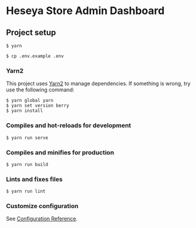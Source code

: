 # Heseya Store Admin Dashboard

## Project setup

```
$ yarn

$ cp .env.example .env
```

### Yarn2

This project uses [Yarn2](https://yarnpkg.com/getting-started/migration) to manage dependencies. If something is wrong, try use the following command:

```
$ yarn global yarn
$ yarn set version berry
$ yarn install
```

### Compiles and hot-reloads for development

```
$ yarn run serve
```

### Compiles and minifies for production

```
$ yarn run build
```

### Lints and fixes files

```
$ yarn run lint
```

### Customize configuration

See [Configuration Reference](https://cli.vuejs.org/config/).

